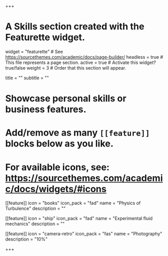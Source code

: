 +++
# A Skills section created with the Featurette widget.
widget = "featurette"  # See https://sourcethemes.com/academic/docs/page-builder/
headless = true  # This file represents a page section.
active = true  # Activate this widget? true/false
weight = 3  # Order that this section will appear.

title = ""
subtitle = ""

# Showcase personal skills or business features.
# 
# Add/remove as many `[[feature]]` blocks below as you like.
# 
# For available icons, see: https://sourcethemes.com/academic/docs/widgets/#icons

[[feature]]
  icon = "books"
  icon_pack = "fad"
  name = "Physics of Turbulence"
  description = ""
  
[[feature]]
  icon = "ship"
  icon_pack = "fad"
  name = "Experimental fluid mechanics"
  description = ""  
  
[[feature]]
  icon = "camera-retro"
  icon_pack = "fas"
  name = "Photography"
  description = "10%"

+++
